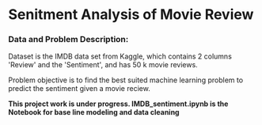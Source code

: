 # Senitment Analysis of Movie Review

### Data and Problem Description: 

Dataset is the IMDB data set from Kaggle, which contains 2 columns 'Review' and the 'Sentiment', and has 50 k movie reviews. 

Problem objective is to find the best suited machine learning problem to predict the sentiment given a movie reciew. 

**This project work is under progress. IMDB_sentiment.ipynb is the Notebook for base line modeling and data cleaning**
